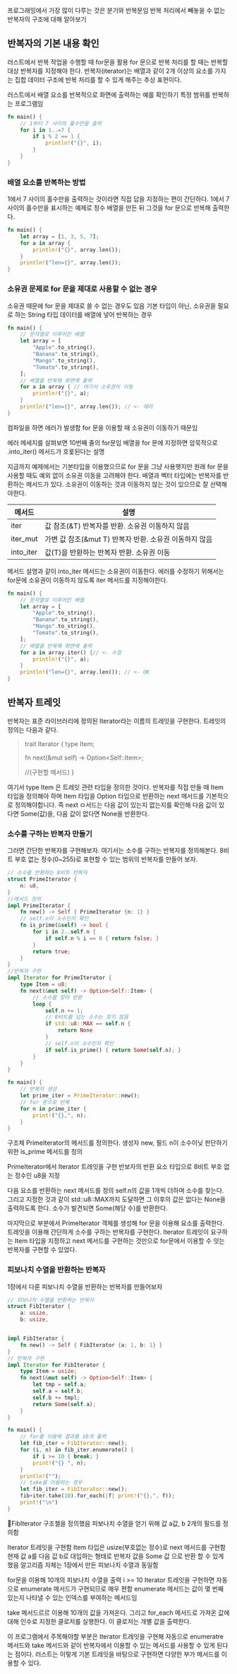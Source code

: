프로그래밍에서 가장 많이 다루는 것은 분기와 반복문임
반복 처리에서 빼놓을 수 없는 반복자의 구조에 대해 알아보기
## 반복자의 기본 내용 확인
러스트에서 반복 작업을 수행할 때 for문을 활용
for 문으로 반복 처리를 할 때는 반복할 대상 반복자를 지정해야 한다.
반복자(iterator)는 배열과 같이 2개 이상의 요소를 가지는 집합 데이터 구조에 반복 처리를 할 수 있게 해주는 추상 표현이다.

러스트에서 배열 요소를 반복적으로 화면에 출력하는 예를 확인하기
특정 범위를 반복하는 프로그램임

```rust
fn main() {
	// 1부터 7 사이의 홀수만을 출력
	for i in 1..=7 {
		if i % 2 == 1 {
			println!("{}", i);
		}
	}
}
```

### 배열 요소를 반복하는 방법
1에서 7 사이의 홀수만을 출력하는 것이라면 직접 답을 지정하는 편이 간단하다.
1에서 7 사이의 홀수만을 표시하는 예제로 정수 배열을 만든 뒤 그것을 for 문으로 반복해 출력한다.
```rust
fn main() {
	let array = [1, 3, 5, 7];
	for a in array {
		println!("{}", array.len());
	}
	println!("len={}", array.len());
}
```

### 소유권 문제로 for 문을 제대로 사용할 수 없는 경우
소유권 때문에 for 문을 제대로 쓸 수 없는 경우도 있음
기본 타입이 아닌, 소유권을 필요로 하는 String 타입 데이터를 배열에 넣어 반복하는 경우
```rust
fn main() {
	// 문자열로 이루어진 배열
	let array = [
		"Apple".to_string(),
		"Banana".to_string(),
		"Mango".to_string(),
		"Tomato".to_string(),
	];
	// 배열을 반복해 화면에 출력
	for a in array { // 여기서 소유권이 이동
		println!("{}", a);
	}
	println!("len={}", array.len()); // <- 에러
}
```

컴파일을 하면 에러가 발생함 for 문을 이용할 때 소유권이 이동하기 때문임

에러 메세지를 살펴보면 10번째 줄의 for문임
배열을 for 문에 지정하면 암묵적으로 .into_iter() 메서드가 호룿된다는 설명

지금까지 예제에서는 기본타입을 이용했으므로 for 문을 그냥 사용햇지만 원래 for 문을 사용할 때도 예외 없이 소유권 이동을 고려해야 한다.
배열과 벡터 타입에는 반복자를 반환하는 메서드가 있다.
소유권이 이동하는 것과 이동하지 않는 것이 있으므로 잘 선택해야한다.

| 메서드       | 설명                                  |
| --------- | ----------------------------------- |
| iter      | 값 참조(&T) 반복자를 반환. 소유권 이동하지 않음       |
| iter_mut  | 가변 값 참조(&mut T) 반복자 반환. 소유권 이동하지 않음 |
| into_iter | 값(T)을 반환하는 반복자 반환. 소유권 이동           |
메서드 설명과 같이 into_iter 메서드는 소유권이 이동한다. 에러를 수정하기 위해서는 for문에 소유권이 이동하지 않도록 iter 메서드를 지정해야한다.

```rust
fn main() {
	// 문자열로 이루어진 배열
	let array = [
		"Apple".to_string(),
		"Banana".to_string(),
		"Mango".to_string(),
		"Tomato".to_string(),
	];
	// 배열을 반복해 화면에 출력
	for a in array.iter() {// <- 수정
		println!("{}", a);
	}
	println!("len={}", array.len()); // <- OK
}
```

## 반복자 트레잇
반복자는 표준 라이브러리에 정의된 Iterator라는 이름의 트레잇을 구현한다.
트레잇의 정의는 다음과 같다.

> trait Iterator {
> 	type Item;
> 	
> 	fn next(&mut self) -> Option\<Self::Item>;
> 	
> 	//(구현할 메서드)
> }

여기서 type Item 은 트레잇 관련 타입을 정의한 것이다.
반복자를 직접 만들 때 Item 타입을 정의해야 하며 Item 타입을 Option 타입으로 반환하는 next 메서드를 기본적으로 정의해야합니다.
즉 next ㅁ서드는 다음 값이 있는지 없는지를 확인해 다음 값이 있다면 Some(값)을, 다음 값이 없다면 None을 반환한다.

### 소수를 구하는 반복자 만들기
그러면 간단한 반복자를 구현해보자. 여기서는 소수를 구하는 반복자를 정의해본다. 8비트 부호 없는 정수(0~255)로 표현할 수 있는 범위의 반복자를 만들어 보자.

```rust
// 소수를 반환하는 8비트 반복자
struct PrimeIterator {
	n: u8,
}
//메서드 정의
impl PrimeIterator {
	fn new() -> Self { PrimeIterator {n: 1} }
	// self.n이 소수인지 확인
	fn is_prime(&self) -> bool {
		for i in 2..self.n {
			if self.n % i == 0 { return false; }
		}
		return true;
	}
}
//반복자 구현
impl Iterator for PrimeIterator {
	type Item = u8; 
	fn next(&mut self) -> Option<Self::Item> {
		// 소수를 찾아 반환
		loop {
			self.n += 1;
			// 8비트를 넘는 소수는 찾지 않음
			if std::u8::MAX == self.n {
				return None
			}
			// self.n이 소수인지 확인
			if self.is_prime() { return Some(self.n); }
		}
	}
}

fn main() {
	// 반복자 생성
	let prime_iter = PrimeIterator::new();
	// for 문으로 반복
	for n in prime_iter {
		print!("{},", n);
	}
}
```
구조체 PrimeIterator의 메서드를 정의한다. 생성자 new, 필드 n이 소수이닞 판단하기 위한 is_prime 메서드를 정의

PrimeIterator에서 Iterator 트레잇을 구현 반보자의 반환 요소 타입으로 8비트 부호 없는 정수인 u8을 지정

다음 요소를 반환하는 next 메서드를 정의 self.n의 값을 1개씩 더하며 소수를 찾는다. 그리고 지정한 것과 같이 std::u8::MAX까지 도달하면 그 이후의 값은 없다는 None을 출력하도록 한다.
소수가 발견되면 Some(해당 수)를 반환한다.

마지막으로 부분에서 PrimeIterator 객체를 생성해 for 문을 이용해 요소를 출력한다.
트레잇을 이용해 간단하게 소수를 구하는 반복자를 구현한다. Iterator 트레잇이 요구하는 Item 타입을 지정하고 next 메서드를 구현하는 것만으로 for문에서 이용할 수 잇는 반복자를 구현할 수 있었다.

### 피보나치 수열을 반환하는 반복자
1장에서 다룬 피보나치 수열을 반환하는 반복자를 만들어보자
```rust
// 피보나치 수열을 반환하는 반복자
struct FibIterator {
	a: usize,
	b: usize,


impl FibIterator {
	fn new() -> Self { FibIterator {a: 1, b: 1} }
}
// 반복자 구현
impl Iterator for FibIterator {
	type Item = usize;
	fn next(&mut self) -> Option<Self::Item> {
		let tmp = self.a;
		self.a = self.b;
		self.b += tmpl;
		return Some(self.a);
	}
}

fn main() {
	// for를 이용해 결과를 10개 출력
	let fib_iter = FibIterator::new();
	for (i, n) in fib_iter.enumerate() {
		if i >= 10 { break; }
		print!("{} ", n);
	}
	println!("");
	// take를 이용하는 경우
	let fib_iter = FibIterator::new();
	fib+iter.take(10).for_each(|f| print!("{},", f));
	print!("\n")
}

```

FibIterator 구조첼을 정의했음
피보나치 수열을 얻기 위해 값 a값, b 2개의 필드를 정의함

Iterator 트레잇을 구현함
Item 타입은 usize(부호없는 정수)로 next 메서드를 구현함
현재 값 a를 다음 값 b로 대입하는 형태로 반복자 값을 Some 값 으로 반환 할 수 있게 했음
알고리즘 자체는 1장에서 만든 피보나치 수열과 동일함

for문을 이용해 10개의 피보나치 수열을 출력 i >= 10
Iterator 트레잇을 구현하면 자동으로 enumerate 메서드가 구현되므로 매우 편함
enumerate 메서드는 값이 몇 번째 있는지 나타낼 수 있는 인덱스를 부여하는 메서드임

take 메서드르르 이용해 10개의 값을 가져온다. 그리고 for_each 메서드로 가져온 값에 대해 인수로 지정한 클로저를 실행한다. 이 클로저는 개별 값을 출력한다.

이 프로그램에서 주목해야할 부분은 Iterator 트레잇을 구현해 자동으로 enumeratre 메서드와 take 메서드와 같이 반복자에서 이용할 수 있는 메서드를 사용할 수 있게 된다는 점이다.
러스트는 이렇게 기본 트레잇을 바탕으로 구현하면 다양한 부가 메서드를 이용할 수 있다.